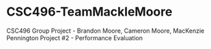 # CSC496-TeamMackleMoore
CSC496 Group Project - Brandon Moore, Cameron Moore, MacKenzie Pennington
Project #2 - Performance Evaluation
